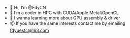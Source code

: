 - 👋 Hi, I’m @FdyCN
- 👀 I’m a coder in HPC with CUDA\Apple Metal\OpenCL
- 🌱 I wanna learning more about GPU assembly & driver
- 📫 If you have the same interests contact me by emailing fdyuestc@163.com

<!---
FdyCN/FdyCN is a ✨ special ✨ repository because its `README.md` (this file) appears on your GitHub profile.
You can click the Preview link to take a look at your changes.
--->
